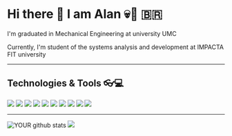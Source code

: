 # Hi there 👋 I am Alan 💀🤘 🇧🇷

<p>I'm graduated in Mechanical Engineering at university UMC
<p>Currently, I'm student of the systems analysis and development at IMPACTA FIT university

---
 ## Technologies & Tools 👓💻
  ![](https://img.shields.io/badge/Python-FFD43B?style=for-the-badge&logo=python&logoColor=darkgreen)
  ![](https://img.shields.io/badge/pycharm-143?style=for-the-badge&logo=pycharm&logoColor=black&color=black&labelColor=green)
  ![](https://img.shields.io/badge/HTML5-E34F26?style=for-the-badge&logo=html5&logoColor=white)
  ![](https://img.shields.io/badge/CSS3-1572B6?style=for-the-badge&logo=css3&logoColor=white)
  ![](https://img.shields.io/badge/MySQL-00000F?style=for-the-badge&logo=mysql&logoColor=white)
  ![](https://img.shields.io/badge/SAP-0FAAFF?style=for-the-badge&logo=sap&logoColor=white)
  ![](https://img.shields.io/badge/sublime_text-%23575757.svg?&style=for-the-badge&logo=sublime-text&logoColor=important)
  ![](https://img.shields.io/badge/Microsoft_Excel-217346?style=for-the-badge&logo=microsoft-excel&logoColor=white)
  ![](https://img.shields.io/badge/Microsoft_Word-2B579A?style=for-the-badge&logo=microsoft-word&logoColor=white)
  ![](https://img.shields.io/badge/Microsoft_PowerPoint-B7472A?style=for-the-badge&logo=microsoft-powerpoint&logoColor=white)
  
---
![YOUR github stats](https://github-readme-stats.vercel.app/api?username=alaanlimaa)
 [<img src = "https://img.shields.io/badge/instagram-%23E4405F.svg?&style=for-the-badge&logo=instagram&logoColor=white">](https://www.instagram.com/alaanlima/)


  
  

<!--
**alaanlimaa/alaanlimaa** is a ✨ _special_ ✨ repository because its `README.md` (this file) appears on your GitHub profile.

Here are some ideas to get you started:

- 🔭 I’m currently working on ...
- 🌱 I’m currently learning ...
- 👯 I’m looking to collaborate on ...
- 🤔 I’m looking for help with ...
- 💬 Ask me about ...
- 📫 How to reach me: ...
- 😄 Pronouns: ...
- ⚡ Fun fact: ...
-->
